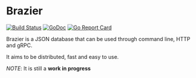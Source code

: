 # Brazier

[![Build Status](https://travis-ci.org/asdine/brazier.svg?branch=master)](https://travis-ci.org/asdine/brazier)
[![GoDoc](https://godoc.org/github.com/asdine/brazier?status.svg)](https://godoc.org/github.com/asdine/brazier)
[![Go Report Card](https://goreportcard.com/badge/github.com/asdine/brazier)](https://goreportcard.com/report/github.com/asdine/brazier)

Brazier is a JSON database that can be used through command line, HTTP and gRPC.

It aims to be distributed, fast and easy to use.

*NOTE*: It is still a **work in progress**
